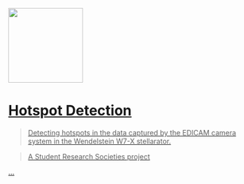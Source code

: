 <a href="https://www.energia.mta.hu/hu/content/fuzios-plazmafizika-laboratorium"><img src="https://www.energia.mta.hu/sites/default/files/ek_logo_0_0.png" height="150" />


# Hotspot Detection

> Detecting hotspots in the data captured by the EDICAM camera system in the Wendelstein W7-X stellarator.

> A Student Research Societies project



...
